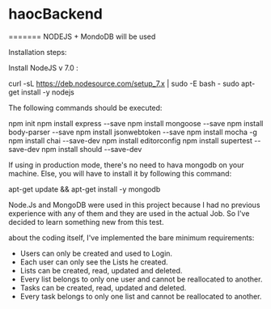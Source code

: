 # haocBackend
=======
NODEJS + MondoDB will be used

Installation steps:

Install NodeJS v 7.0 :

curl -sL https://deb.nodesource.com/setup_7.x | sudo -E bash -
sudo apt-get install -y nodejs


The following commands should be executed:

npm init
npm install express --save
npm install mongoose --save
npm install body-parser --save
npm install jsonwebtoken --save 
npm install mocha -g
npm install chai --save-dev
npm install editorconfig
npm install supertest --save-dev
npm install should --save-dev

If using in production mode, there's no need to hava mongodb on your machine. Else, you will have to install it by following this command:

apt-get update && apt-get install -y mongodb

Node.Js and MongoDB were used in this project because I had no previous experience with any of them and they are used in the actual Job. So I've decided to learn something new from this test.

about the coding itself, I've implemented the bare minimum requirements:
- Users can only be created and used to Login.
- Each user can only see the Lists he created.
- Lists can be created, read, updated and deleted.
- Every list belongs to only one user and cannot be reallocated to another.
- Tasks can be created, read, updated and deleted.
- Every task belongs to only one list and cannot be reallocated to another.

